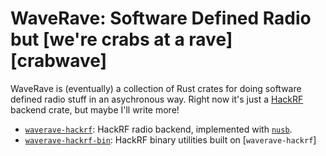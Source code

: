 # WaveRave: Software Defined Radio but [we're crabs at a rave][crabwave]

WaveRave is (eventually) a collection of Rust crates for doing software defined 
radio stuff in an asychronous way. Right now it's just a [HackRF][hackrf] 
backend crate, but maybe I'll write more!

- [`waverave-hackrf`][waverave-hackrf]: HackRF radio backend, implemented with 
	[`nusb`][nusb].
- [`waverave-hackrf-bin`][waverave-hackrf-bin]: HackRF binary utilities built 
 	on [`waverave-hackrf`]

[crabrave]: https://www.youtube.com/watch?v=cE0wfjsybIQ
[hackrf]: https://greatscottgadgets.com/hackrf/one/
[nusb]: https://github.com/kevinmehall/nusb
[waverave-hackrf]: ./waverave-hackrf
[waverave-hackrf-bin]: ./waverave-hackrf-bin
